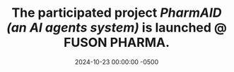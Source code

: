 ---
title: >-
    The participated project <em>PharmAID (an AI agents system)</em> is launched @ FUSON PHARMA.
date: 2024-10-23 00:00:00 -0500
---